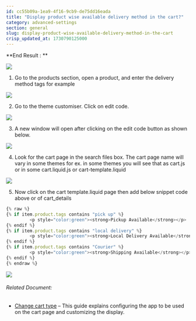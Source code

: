 ```yaml
---
id: cc55b09a-1ea9-4f16-9cb9-de75dd16eada
title: "Display product wise available delivery method in the cart?"
category: advanced-settings
section: general
slug: display-product-wise-available-delivery-method-in-the-cart
crisp_updated_at: 1730790125000
---
```


**End Result : **

![](https://storage.crisp.chat/users/helpdesk/website/ca826b447482b000/imagejvlw0q_8rmra4.png)

1. Go to the products section, open a product, and enter the delivery method tags for example

![](https://storage.crisp.chat/users/helpdesk/website/ca826b447482b000/screenshot-2023-03-09-at-85809_1ces4vj.png)

2. Go to the theme customiser. Click on edit code.

![](https://storage.crisp.chat/users/helpdesk/website/ca826b447482b000/screenshot-2023-02-10-at-10417_1hkruva.png)

3. A new window will open after clicking on the edit code button as shown below.

![](https://storage.crisp.chat/users/helpdesk/website/ca826b447482b000/screenshot-2023-02-10-at-11648_yjl28j.png)

4. Look for the cart page in the search files box. The cart page name will vary in some themes for ex. in some themes you will see that as cart.js or in some cart.liquid.js or cart-template.liquid

![](https://storage.crisp.chat/users/helpdesk/website/ca826b447482b000/screenshot-2023-02-14-at-11511_cqyeth.png)

5. Now click on the cart template.liquid page then add below snippet code above  or  of cart_details

```javascript
{% raw %}
{% if item.product.tags contains "pick up" %}
         <p style="color:green"><strong>Pickup Available</strong></p>
{% endif %}
{% if item.product.tags contains "local delivery" %}
         <p style="color:green"><strong>Local Delivery Available</strong></p>
{% endif %}
{% if item.product.tags contains "Courier" %}
         <p style="color:green"><strong>Shipping Available</strong></p>
{% endif %}
{% endraw %}
```

![](https://storage.crisp.chat/users/helpdesk/website/ca826b447482b000/screenshot-2023-03-09-at-11513_cq0gn0.png)

###### Related Document:

* [Change cart type](https://help.birdchime.com/en-us/article/change-cart-type-1g2elmy/) – This guide explains configuring the app to be used on the cart page and customizing the display.
